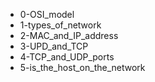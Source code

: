 * 0-OSI_model
* 1-types_of_network
* 2-MAC_and_IP_address
* 3-UPD_and_TCP
* 4-TCP_and_UDP_ports
* 5-is_the_host_on_the_network
